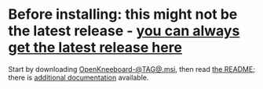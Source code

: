 # Before installing: this might not be the latest release - [you can always get the latest release here](https://github.com/OpenKneeboard/OpenKneeboard/releases/latest)

Start by downloading [OpenKneeboard-@TAG@.msi](https://github.com/OpenKneeboard/OpenKneeboard/releases/download/@TAG@/OpenKneeboard-@TAG@.msi), then read [the README](https://github.com/OpenKneeboard/OpenKneeboard/blob/master/README.md); there is [additional documentation](https://github.com/OpenKneeboard/OpenKneeboard/tree/master/docs) available.
